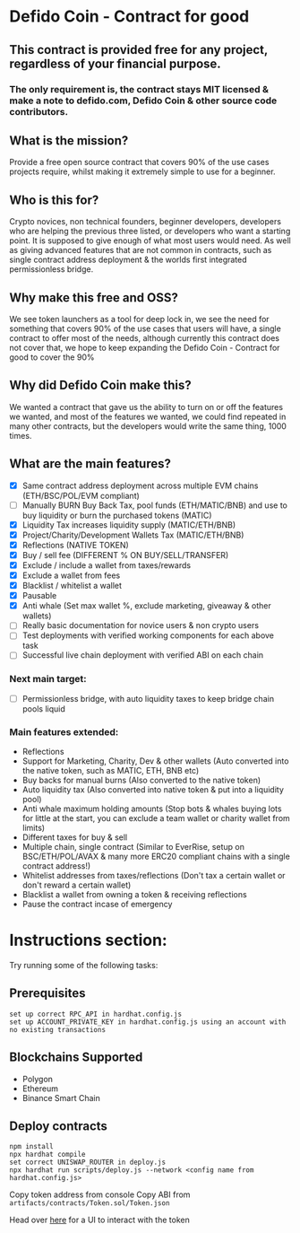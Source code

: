 # Defido Coin - Contract for good
## This contract is provided free for any project, regardless of your financial purpose. 
### The only requirement is, the contract stays MIT licensed & make a note to defido.com, Defido Coin & other source code contributors.

## What is the mission?

Provide a free open source contract that covers 90% of the use cases projects require, whilst making it extremely simple to use for a beginner.

## Who is this for? 

Crypto novices, non technical founders, beginner developers, developers who are helping the previous three listed, or developers who want a starting point. It is supposed to give enough of what most users would need. As well as giving advanced features that are not common in contracts, such as single contract address deployment & the worlds first integrated permissionless bridge. 

## Why make this free and OSS?

We see token launchers as a tool for deep lock in, we see the need for something that covers 90% of the use cases that users will have, a single contract to offer most of the needs, although currently this contract does not cover that, we hope to keep expanding the Defido Coin - Contract for good to cover the 90%

## Why did Defido Coin make this?

We wanted a contract that gave us the ability to turn on or off the features we wanted, and most of the features we wanted, we could find repeated in many other contracts, but the developers would write the same thing, 1000 times.

## What are the main features?

- [x] Same contract address deployment across multiple EVM chains (ETH/BSC/POL/EVM compliant)
- [ ] Manually BURN Buy Back Tax, pool funds (ETH/MATIC/BNB) and use to buy liquidity or burn the purchased tokens (MATIC)
- [x] Liquidity Tax increases liquidity supply (MATIC/ETH/BNB)
- [x] Project/Charity/Development Wallets Tax (MATIC/ETH/BNB)
- [x] Reflections (NATIVE TOKEN)
- [x] Buy / sell fee (DIFFERENT % ON BUY/SELL/TRANSFER)
- [x] Exclude / include a wallet from taxes/rewards
- [x] Exclude a wallet from fees
- [x] Blacklist / whitelist a wallet
- [x] Pausable
- [x] Anti whale (Set max wallet %, exclude marketing, giveaway & other wallets)
- [ ] Really basic documentation for novice users & non crypto users
- [ ] Test deployments with verified working components for each above task
- [ ] Successful live chain deployment with verified ABI on each chain

### Next main target:
- [ ] Permissionless bridge, with auto liquidity taxes to keep bridge chain pools liquid

### Main features extended:

- Reflections
- Support for Marketing, Charity, Dev & other wallets (Auto converted into the native token, such as MATIC, ETH, BNB etc)
- Buy backs for manual burns (Also converted to the native token)
- Auto liquidity tax (Also converted into native token & put into a liquidity pool)
- Anti whale maximum holding amounts (Stop bots & whales buying lots for little at the start, you can exclude a team wallet or charity wallet from limits)
- Different taxes for buy & sell
- Multiple chain, single contract (Similar to EverRise, setup on BSC/ETH/POL/AVAX & many more ERC20 compliant chains with a single contract address!)
- Whitelist addresses from taxes/reflections (Don't tax a certain wallet or don't reward a certain wallet)
- Blacklist a wallet from owning a token & receiving reflections
- Pause the contract incase of emergency

# Instructions section:

Try running some of the following tasks:

## Prerequisites

```shell
set up correct RPC_API in hardhat.config.js
set up ACCOUNT_PRIVATE_KEY in hardhat.config.js using an account with no existing transactions
```

## Blockchains Supported

- Polygon
- Ethereum
- Binance Smart Chain

## Deploy contracts

```shell
npm install
npx hardhat compile
set correct UNISWAP_ROUTER in deploy.js
npx hardhat run scripts/deploy.js --network <config name from hardhat.config.js>
```

Copy token address from console
Copy ABI from `artifacts/contracts/Token.sol/Token.json`

Head over [here](https://oneclickdapp.com/) for a UI to interact with the token

